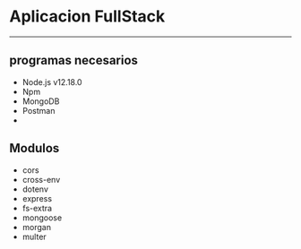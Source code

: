 # Aplicacion FullStack

---

## programas necesarios

- Node.js v12.18.0
- Npm
- MongoDB
- Postman
-

## Modulos

- cors
- cross-env
- dotenv
- express
- fs-extra
- mongoose
- morgan
- multer
